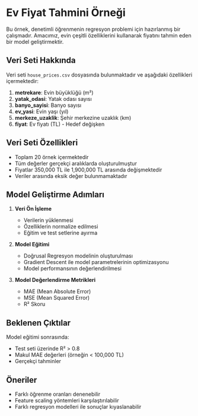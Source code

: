 # Ev Fiyat Tahmini Örneği

Bu örnek, denetimli öğrenmenin regresyon problemi için hazırlanmış bir çalışmadır. Amacımız, evin çeşitli özelliklerini kullanarak fiyatını tahmin eden bir model geliştirmektir.

## Veri Seti Hakkında

Veri seti `house_prices.csv` dosyasında bulunmaktadır ve aşağıdaki özellikleri içermektedir:

1. **metrekare**: Evin büyüklüğü (m²)
2. **yatak_odasi**: Yatak odası sayısı
3. **banyo_sayisi**: Banyo sayısı
4. **ev_yasi**: Evin yaşı (yıl)
5. **merkeze_uzaklik**: Şehir merkezine uzaklık (km)
6. **fiyat**: Ev fiyatı (TL) - Hedef değişken

## Veri Seti Özellikleri

- Toplam 20 örnek içermektedir
- Tüm değerler gerçekçi aralıklarda oluşturulmuştur
- Fiyatlar 350,000 TL ile 1,900,000 TL arasında değişmektedir
- Veriler arasında eksik değer bulunmamaktadır

## Model Geliştirme Adımları

1. **Veri Ön İşleme**

   - Verilerin yüklenmesi
   - Özelliklerin normalize edilmesi
   - Eğitim ve test setlerine ayırma

2. **Model Eğitimi**

   - Doğrusal Regresyon modelinin oluşturulması
   - Gradient Descent ile model parametrelerinin optimizasyonu
   - Model performansının değerlendirilmesi

3. **Model Değerlendirme Metrikleri**
   - MAE (Mean Absolute Error)
   - MSE (Mean Squared Error)
   - R² Skoru

## Beklenen Çıktılar

Model eğitimi sonrasında:

- Test seti üzerinde R² > 0.8
- Makul MAE değerleri (örneğin < 100,000 TL)
- Gerçekçi tahminler

## Öneriler

- Farklı öğrenme oranları denenebilir
- Feature scaling yöntemleri karşılaştırılabilir
- Farklı regresyon modelleri ile sonuçlar kıyaslanabilir
